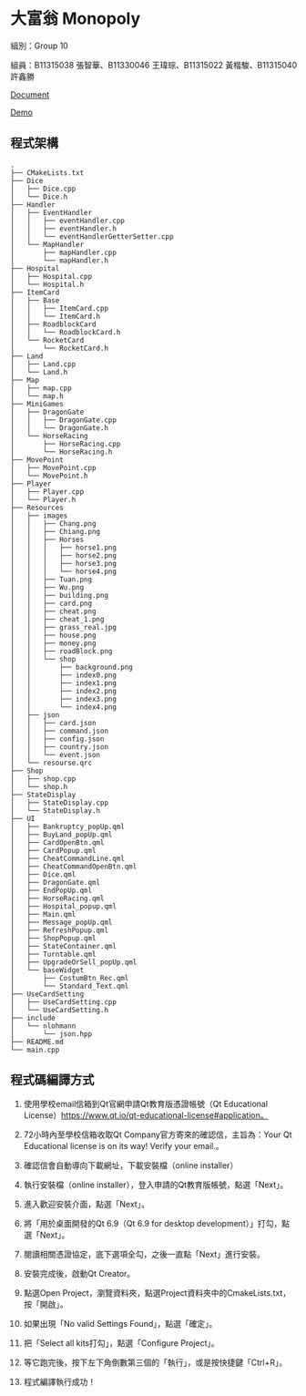 # 大富翁 Monopoly
組別：Group 10

組員：B11315038 張智華、B11330046 王瑋琮、B11315022 黃楷駿、B11315040 許鑫勝

[Document]([https://hackmd.io/vbxi2d15TPaeFxqDpaYXjw](https://hackmd.io/@dafuwong/By56NL4Mel))

[Demo](https://youtu.be/YnqnBqD97M4)

## 程式架構
```
.
├── CMakeLists.txt
├── Dice
│   ├── Dice.cpp
│   └── Dice.h
├── Handler
│   ├── EventHandler
│   │   ├── eventHandler.cpp
│   │   ├── eventHandler.h
│   │   └── eventHandlerGetterSetter.cpp
│   └── MapHandler
│       ├── mapHandler.cpp
│       └── mapHandler.h
├── Hospital
│   ├── Hospital.cpp
│   └── Hospital.h
├── ItemCard
│   ├── Base
│   │   ├── ItemCard.cpp
│   │   └── ItemCard.h
│   ├── RoadblockCard
│   │   └── RoadblockCard.h
│   └── RocketCard
│       └── RocketCard.h
├── Land
│   ├── Land.cpp
│   └── Land.h
├── Map
│   ├── map.cpp
│   └── map.h
├── MiniGames
│   ├── DragonGate
│   │   ├── DragonGate.cpp
│   │   └── DragonGate.h
│   └── HorseRacing
│       ├── HorseRacing.cpp
│       └── HorseRacing.h
├── MovePoint
│   ├── MovePoint.cpp
│   └── MovePoint.h
├── Player
│   ├── Player.cpp
│   └── Player.h
├── Resources
│   ├── images
│   │   ├── Chang.png
│   │   ├── Chiang.png
│   │   ├── Horses
│   │   │   ├── horse1.png
│   │   │   ├── horse2.png
│   │   │   ├── horse3.png
│   │   │   └── horse4.png
│   │   ├── Tuan.png
│   │   ├── Wu.png
│   │   ├── building.png
│   │   ├── card.png
│   │   ├── cheat.png
│   │   ├── cheat_1.png
│   │   ├── grass_real.jpg
│   │   ├── house.png
│   │   ├── money.png
│   │   ├── roadBlock.png
│   │   └── shop
│   │       ├── background.png
│   │       ├── index0.png
│   │       ├── index1.png
│   │       ├── index2.png
│   │       ├── index3.png
│   │       └── index4.png
│   ├── json
│   │   ├── card.json
│   │   ├── command.json
│   │   ├── config.json
│   │   ├── country.json
│   │   └── event.json
│   └── resourse.qrc
├── Shop
│   ├── shop.cpp
│   └── shop.h
├── StateDisplay
│   ├── StateDisplay.cpp
│   └── StateDisplay.h
├── UI
│   ├── Bankruptcy_popUp.qml
│   ├── BuyLand_popUp.qml
│   ├── CardOpenBtn.qml
│   ├── CardPopup.qml
│   ├── CheatCommandLine.qml
│   ├── CheatCommandOpenBtn.qml
│   ├── Dice.qml
│   ├── DragonGate.qml
│   ├── EndPopUp.qml
│   ├── HorseRacing.qml
│   ├── Hospital_popup.qml
│   ├── Main.qml
│   ├── Message_popUp.qml
│   ├── RefreshPopup.qml
│   ├── ShopPopup.qml
│   ├── StateContainer.qml
│   ├── Turntable.qml
│   ├── UpgradeOrSell_popUp.qml
│   └── baseWidget
│       ├── CostumBtn_Rec.qml
│       └── Standard_Text.qml
├── UseCardSetting
│   ├── UseCardSetting.cpp
│   └── UseCardSetting.h
├── include
│   └── nlohmann
│       └── json.hpp
├── README.md
└── main.cpp

```

## 程式碼編譯方式

1. 使用學校email信箱到Qt官網申請Qt教育版憑證帳號（Qt Educational License）https://www.qt.io/qt-educational-license#application。

2. 72小時內至學校信箱收取Qt Company官方寄來的確認信，主旨為：Your Qt Educational license is on its way! Verify your email.。

3. 確認信會自動導向下載網址，下載安裝檔（online installer）

4. 執行安裝檔（online installer），登入申請的Qt教育版帳號，點選「Next」。

5. 進入歡迎安裝介面，點選「Next」。

6. 將「用於桌面開發的Qt 6.9（Qt 6.9 for desktop development）」打勾，點選「Next」。

7. 閱讀相關憑證協定，底下選項全勾，之後一直點「Next」進行安裝。

8. 安裝完成後，啟動Qt Creator。

9. 點選Open Project，瀏覽資料夾，點選Project資料夾中的CmakeLists.txt，按「開啟」。

10. 如果出現「No valid Settings Found」，點選「確定」。

11. 把「Select all kits打勾」，點選「Configure Project」。

12. 等它跑完後，按下左下角倒數第三個的「執行」，或是按快捷鍵「Ctrl+R」。

13. 程式編譯執行成功！
